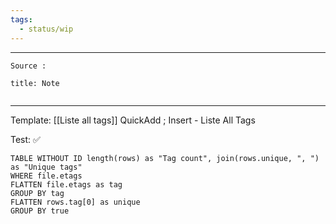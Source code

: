 ```yaml
---
tags:
  - status/wip
---
```


---

 
````ad-tip
Source : 

````

````ad-note
title: Note
 

````

---

Template: [[Liste all tags]]
QuickAdd ; Insert - Liste All Tags


Test:  ✅
```dataview 
TABLE WITHOUT ID length(rows) as "Tag count", join(rows.unique, ", ") as "Unique tags"
WHERE file.etags
FLATTEN file.etags as tag
GROUP BY tag
FLATTEN rows.tag[0] as unique
GROUP BY true
```




